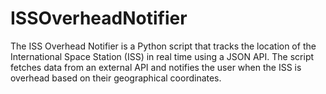 # ISSOverheadNotifier
The ISS Overhead Notifier is a Python script that tracks the location of the International Space Station (ISS) in real time using a JSON API. The script fetches data from an external API and notifies the user when the ISS is overhead based on their geographical coordinates.
